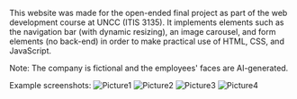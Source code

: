 This website was made for the open-ended final project as part of the web development course at UNCC (ITIS 3135). It implements elements such as the navigation bar (with dynamic resizing), an image carousel, and form elements (no back-end) in order to make practical use of HTML, CSS, and JavaScript.

Note: The company is fictional and the employees' faces are AI-generated.

Example screenshots:
![Picture1](https://github.com/telehops/demo-website/assets/93810822/63cb7ddd-037d-4965-b1d5-6c7e1793a6d7)
![Picture2](https://github.com/telehops/demo-website/assets/93810822/c2fb39c7-df46-4eaa-9449-21526207b14e)
![Picture3](https://github.com/telehops/demo-website/assets/93810822/c7d3e42f-8176-443a-b38f-2cd9d4f0e09d)
![Picture4](https://github.com/telehops/demo-website/assets/93810822/15007d5e-5dc2-4849-8b18-426c9c7a09b3)
